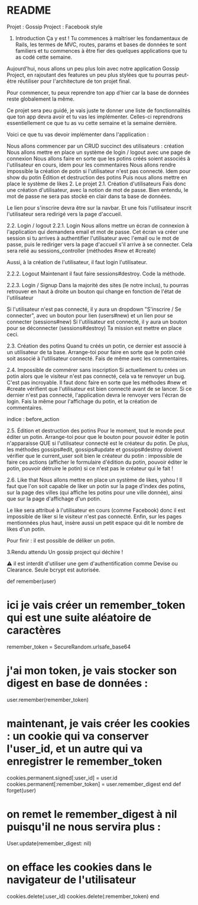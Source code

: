 # README

Projet : Gossip Project : Facebook style

1. Introduction
Ça y est ! Tu commences à maîtriser les fondamentaux de Rails, les termes de MVC, routes, params et bases de données te sont familiers et tu commences à être fier des quelques applications que tu as codé cette semaine.

Aujourd'hui, nous allons un peu plus loin avec notre application Gossip Project, en rajoutant des features un peu plus stylées que tu pourras peut-être réutiliser pour l'architecture de ton projet final.

Pour commencer, tu peux reprendre ton app d'hier car la base de données reste globalement la même.

Ce projet sera peu guidé, je vais juste te donner une liste de fonctionnalités que ton app devra avoir et tu vas les implémenter. Celles-ci reprendrons essentiellement ce que tu as vu cette semaine et la semaine dernière.

Voici ce que tu vas devoir implémenter dans l'application :

Nous allons commencer par un CRUD succinct des utilisateurs : création
Nous allons mettre en place un système de login / logout avec une page de connexion
Nous allons faire en sorte que les potins créés soient associés à l'utilisateur en cours, idem pour les commentaires
Nous allons rendre impossible la création de potin si l'utilisateur n'est pas connecté. Idem pour show du potin
Édition et destruction des potins
Puis nous allons mettre en place le système de likes
2. Le projet
2.1. Création d'utilisateurs
Fais donc une création d'utilisateur, avec la notion de mot de passe. Bien entendu, le mot de passe ne sera pas stocké en clair dans ta base de données.

Le lien pour s'inscrire devra être sur la navbar. Et une fois l'utilisateur inscrit l'utilisateur sera redirigé vers la page d'accueil.

2.2. Login / logout
2.2.1. Login
Nous allons mettre un écran de connexion à l'application qui demandera email et mot de passe. Cet écran va créer une session si tu arrives à authentifier l'utilisateur avec l'email ou le mot de passe, puis le rediriger vers la page d'accueil s'il arrive à se connecter. Cela sera relié au sessions_controller (méthodes #new et #create)

Aussi, à la création de l'utilisateur, il faut login l'utilisateur.

2.2.2. Logout
Maintenant il faut faire sessions#destroy. Code la méthode.

2.2.3. Login / Signup
Dans la majorité des sites (le notre inclus), tu pourras retrouver en haut à droite un bouton qui change en fonction de l'état de l'utilisateur

Si l'utilisateur n'est pas connecté, il y aura un dropdown "S'inscrire / Se connecter", avec un bouton pour lien (users#new) et un lien pour se connecter (sessions#new)
Si l'utilisateur est connecté, il y aura un bouton pour se déconnecter (sessions#destroy)
Ta mission est mettre en place ceci.

2.3. Création des potins
Quand tu créés un potin, ce dernier est associé à un utilisateur de ta base. Arrange-toi pour faire en sorte que le potin créé soit associé à l'utilisateur connecté. Fais de même avec les commentaires.

2.4. Impossible de commérer sans inscription
Si actuellement tu crées un potin alors que le visiteur n'est pas connecté, cela va te renvoyer un bug. C'est pas incroyable. Il faut donc faire en sorte que les méthodes #new et #create vérifient que l'utilisateur est bien connecté avant de se lancer. Si ce dernier n'est pas connecté, l'application devra le renvoyer vers l'écran de login. Fais la même pour l'affichage du potin, et la création de commentaires.

indice : before_action

2.5. Édition et destruction des potins
Pour le moment, tout le monde peut éditer un potin. Arrange-toi pour que le bouton pour pouvoir éditer le potin n'apparaisse QUE si l'utilisateur connecté est le créateur du potin. De plus, les méthodes gossips#edit, gossips#update et gossips#destroy doivent vérifier que le current_user soit bien le créateur du potin : impossible de faire ces actions (afficher le formulaire d'édition du potin, pouvoir éditer le potin, pouvoir détruire le potin) si ce n'est pas le créateur qui le fait !

2.6. Like that
Nous allons mettre en place un système de likes, yahou ! Il faut que l'on soit capable de liker un potin sur la page d'index des potins, sur la page des villes (qui affiche les potins pour une ville donnée), ainsi que sur la page d'affichage d'un potin.

Le like sera attribué à l'utilisateur en cours (comme Facebook) donc il est impossible de liker si le visiteur n'est pas connecté. Enfin, sur les pages mentionnées plus haut, insère aussi un petit espace qui dit le nombre de likes d'un potin.

Pour finir : il est possible de déliker un potin.

3.Rendu attendu
Un gossip project qui déchire !

⚠ il est interdit d'utiliser une gem d'authentification comme Devise ou Clearance. Seule bcrypt est autorisée.

def remember(user)
  # ici je vais créer un remember_token qui est une suite aléatoire de caractères
  remember_token = SecureRandom.urlsafe_base64
  # j'ai mon token, je vais stocker son digest en base de données :
  user.remember(remember_token)
  #  maintenant, je vais créer les cookies : un cookie qui va conserver l'user_id, et un autre qui va enregistrer le remember_token
  cookies.permanent.signed[:user_id] = user.id
  cookies.permanent[:remember_token] = user.remember_digest
end
def forget(user)
  # on remet le remember_digest à nil puisqu'il ne nous servira plus :
  User.update(remember_digest: nil)
  # on efface les cookies dans le navigateur de l'utilisateur
  cookies.delete(:user_id)
  cookies.delete(:remember_token)
end

